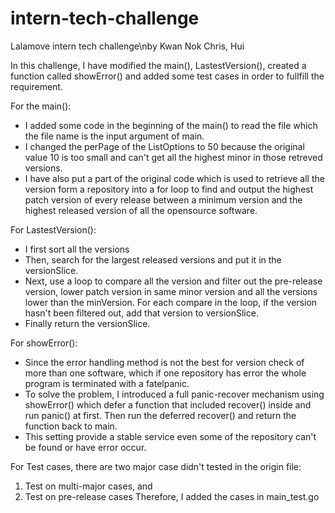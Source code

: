 # intern-tech-challenge
Lalamove intern tech challenge\nby Kwan Nok Chris, Hui

In this challenge, I have modified the main(), LastestVersion(), created a function called showError() and added some test cases in order to fullfill the requirement.

For the main():
- I added some code in the beginning of the main() to read the file which the file name is the input argument of main.
- I changed the perPage of the ListOptions to 50 because the original value 10 is too small and can't get all the highest minor in those    retreved versions.
- I have also put a part of the original code which is used to retrieve all the version form a repository into a for loop to find and output the highest patch version of every release between a minimum version and the highest released version of all the opensource software.

For LastestVersion():
- I first sort all the versions
- Then, search for the largest released versions and put it in the versionSlice.
- Next, use a loop to compare all the version and filter out the pre-release version, lower patch version in same minor version and all the versions lower than the minVersion. For each compare in the loop, if the version hasn't been filtered out, add that version to  versionSlice.
- Finally return the versionSlice.

For showError():
- Since the error handling method is not the best for version check of more than one software, which if one repository has error the whole program is terminated with a fatelpanic.
- To solve the problem, I introduced a full panic-recover mechanism using showError() which defer a function that included recover() inside and run panic() at first. Then run the deferred recover() and return the function back to main.
- This setting provide a stable service even some of the repository can't be found or have error occur.

For Test cases, there are two major case didn't tested in the origin file:
1.  Test on multi-major cases, and
2.  Test on pre-release cases
Therefore, I added the cases in main_test.go

